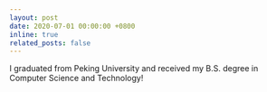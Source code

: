 ```yaml
---
layout: post
date: 2020-07-01 00:00:00 +0800
inline: true
related_posts: false
---
```


I graduated from Peking University and received my B.S. degree in Computer Science and Technology!
